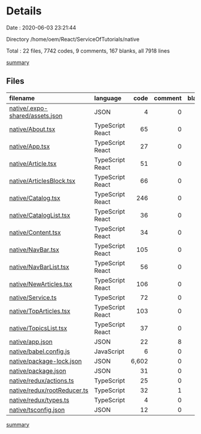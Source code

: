 # Details

Date : 2020-06-03 23:21:44

Directory /home/oem/React/ServiceOfTutorials/native

Total : 22 files,  7742 codes, 9 comments, 167 blanks, all 7918 lines

[summary](results.md)

## Files
| filename | language | code | comment | blank | total |
| :--- | :--- | ---: | ---: | ---: | ---: |
| [native/.expo-shared/assets.json](/native/.expo-shared/assets.json) | JSON | 4 | 0 | 1 | 5 |
| [native/About.tsx](/native/About.tsx) | TypeScript React | 65 | 0 | 14 | 79 |
| [native/App.tsx](/native/App.tsx) | TypeScript React | 27 | 0 | 16 | 43 |
| [native/Article.tsx](/native/Article.tsx) | TypeScript React | 51 | 0 | 7 | 58 |
| [native/ArticlesBlock.tsx](/native/ArticlesBlock.tsx) | TypeScript React | 66 | 0 | 5 | 71 |
| [native/Catalog.tsx](/native/Catalog.tsx) | TypeScript React | 246 | 0 | 23 | 269 |
| [native/CatalogList.tsx](/native/CatalogList.tsx) | TypeScript React | 36 | 0 | 5 | 41 |
| [native/Content.tsx](/native/Content.tsx) | TypeScript React | 34 | 0 | 4 | 38 |
| [native/NavBar.tsx](/native/NavBar.tsx) | TypeScript React | 105 | 0 | 19 | 124 |
| [native/NavBarList.tsx](/native/NavBarList.tsx) | TypeScript React | 56 | 0 | 11 | 67 |
| [native/NewArticles.tsx](/native/NewArticles.tsx) | TypeScript React | 106 | 0 | 20 | 126 |
| [native/Service.ts](/native/Service.ts) | TypeScript | 72 | 0 | 10 | 82 |
| [native/TopArticles.tsx](/native/TopArticles.tsx) | TypeScript React | 103 | 0 | 16 | 119 |
| [native/TopicsList.tsx](/native/TopicsList.tsx) | TypeScript React | 37 | 0 | 6 | 43 |
| [native/app.json](/native/app.json) | JSON | 22 | 8 | 0 | 30 |
| [native/babel.config.js](/native/babel.config.js) | JavaScript | 6 | 0 | 1 | 7 |
| [native/package-lock.json](/native/package-lock.json) | JSON | 6,602 | 0 | 1 | 6,603 |
| [native/package.json](/native/package.json) | JSON | 31 | 0 | 1 | 32 |
| [native/redux/actions.ts](/native/redux/actions.ts) | TypeScript | 25 | 0 | 2 | 27 |
| [native/redux/rootReducer.ts](/native/redux/rootReducer.ts) | TypeScript | 32 | 1 | 4 | 37 |
| [native/redux/types.ts](/native/redux/types.ts) | TypeScript | 4 | 0 | 0 | 4 |
| [native/tsconfig.json](/native/tsconfig.json) | JSON | 12 | 0 | 1 | 13 |

[summary](results.md)
